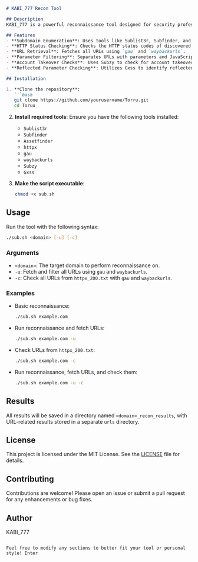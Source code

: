 
```markdown
# KABI_777 Recon Tool

## Description
KABI_777 is a powerful reconnaissance tool designed for security professionals and penetration testers. It automates the process of gathering subdomain information, checking HTTP status codes, and retrieving URLs, parameters, and JavaScript files from target domains. The tool also includes features for checking reflected parameters for potential vulnerabilities.

## Features
- **Subdomain Enumeration**: Uses tools like Sublist3r, Subfinder, and Assetfinder to gather subdomains.
- **HTTP Status Checking**: Checks the HTTP status codes of discovered subdomains.
- **URL Retrieval**: Fetches all URLs using `gau` and `waybackurls`.
- **Parameter Filtering**: Separates URLs with parameters and JavaScript files into different files.
- **Account Takeover Checks**: Uses Subzy to check for account takeover vulnerabilities.
- **Reflected Parameter Checking**: Utilizes Gxss to identify reflected parameters in URLs.

## Installation

1. **Clone the repository**:
   ```bash
   git clone https://github.com/yourusername/Torru.git
   cd Toruu
   ```

2. **Install required tools**: Ensure you have the following tools installed:
   - `Sublist3r`
   - `Subfinder`
   - `Assetfinder`
   - `httpx`
   - `gau`
   - `waybackurls`
   - `Subzy`
   - `Gxss`

3. **Make the script executable**:
   ```bash
   chmod +x sub.sh
   ```

## Usage
Run the tool with the following syntax:
```bash
./sub.sh <domain> [-u] [-c]
```

### Arguments
- `<domain>`: The target domain to perform reconnaissance on.
- `-u`: Fetch and filter all URLs using `gau` and `waybackurls`.
- `-c`: Check all URLs from `httpx_200.txt` with `gau` and `waybackurls`.

### Examples
- Basic reconnaissance:
  ```bash
  ./sub.sh example.com
  ```
- Run reconnaissance and fetch URLs:
  ```bash
  ./sub.sh example.com -u
  ```
- Check URLs from `httpx_200.txt`:
  ```bash
  ./sub.sh example.com -c
  ```
- Run reconnaissance, fetch URLs, and check them:
  ```bash
  ./sub.sh example.com -u -c
  ```

## Results
All results will be saved in a directory named `<domain>_recon_results`, with URL-related results stored in a separate `urls` directory. 

## License
This project is licensed under the MIT License. See the [LICENSE](LICENSE) file for details.

## Contributing
Contributions are welcome! Please open an issue or submit a pull request for any enhancements or bug fixes.

## Author
KABI_777
```

Feel free to modify any sections to better fit your tool or personal style!￼Enter
